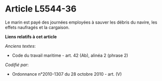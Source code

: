 # Article L5544-36

Le marin est payé des journées employées à sauver les débris du navire, les effets naufragés et la cargaison.

**Liens relatifs à cet article**

_Anciens textes_:

  - Code du travail maritime - art. 42 (Ab), alinéa 2 (phrase 2)

_Codifié par_:

  - Ordonnance n°2010-1307 du 28 octobre 2010 - art. (V)
